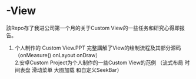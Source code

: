 # -View
該Repo存了我进公司第一个月的关于Custom View的一些任务和研究心得即报告。
1. 个人制作的 Custom View.PPT 完整講解了View的绘制流程及其部分源码（onMeasure() onLayout onDraw）  
2.安卓Custom Project为个人制作的一些Custom View的范例 （流式布局 时间表盘 滑动菜单 大图加载 和自定义SeekBar）
